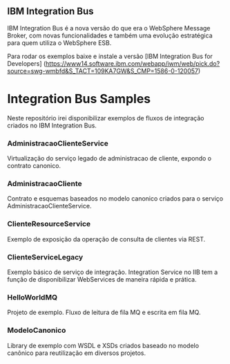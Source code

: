 IBM Integration Bus
-------------------
IBM Integration Bus é a nova versão do que era o WebSphere Message Broker, com novas funcionalidades e também uma evolução estratégica para quem utiliza o WebSphere ESB.

Para rodar os exemplos baixe e instale a versão [IBM Integration Bus for Developers] (https://www14.software.ibm.com/webapp/iwm/web/pick.do?source=swg-wmbfd&S_TACT=109KA7GW&S_CMP=1586-0-120057)

Integration Bus Samples
=======================

Neste repositório irei disponibilizar exemplos de fluxos de integração criados no IBM Integration Bus.

### AdministracaoClienteService

Virtualização do serviço legado de administracao de cliente, expondo o contrato canonico.

### AdministracaoCliente

Contrato e esquemas baseados no modelo canonico criados para o serviço AdministracaoClienteService.

### ClienteResourceService

Exemplo de exposição da operação de consulta de clientes via REST.

### ClienteServiceLegacy

Exemplo básico de serviço de integração. Integration Service no IIB tem a função de disponibilizar WebServices de maneira rápida e prática.

### HelloWorldMQ

Projeto de exemplo. Fluxo de leitura de fila MQ e escrita em fila MQ.

### ModeloCanonico

  Library de exemplo com WSDL e XSDs criados baseado no modelo canônico para reutilização em diversos projetos.
